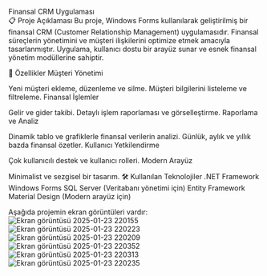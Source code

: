 Finansal CRM Uygulaması                                                                                     
📋 Proje Açıklaması
Bu proje, Windows Forms kullanılarak geliştirilmiş bir finansal CRM (Customer Relationship Management) uygulamasıdır. Finansal süreçlerin yönetimini ve müşteri ilişkilerini optimize etmek amacıyla tasarlanmıştır. Uygulama, kullanıcı dostu bir arayüz sunar ve esnek finansal yönetim modüllerine sahiptir.

🚀 Özellikler
Müşteri Yönetimi

Yeni müşteri ekleme, düzenleme ve silme.
Müşteri bilgilerini listeleme ve filtreleme.
Finansal İşlemler

Gelir ve gider takibi.
Detaylı işlem raporlaması ve görselleştirme.
Raporlama ve Analiz

Dinamik tablo ve grafiklerle finansal verilerin analizi.
Günlük, aylık ve yıllık bazda finansal özetler.
Kullanıcı Yetkilendirme

Çok kullanıcılı destek ve kullanıcı rolleri.
Modern Arayüz

Minimalist ve sezgisel bir tasarım.
🛠️ Kullanılan Teknolojiler
.NET Framework
Windows Forms
SQL Server (Veritabanı yönetimi için)
Entity Framework
Material Design (Modern arayüz için)

Aşağıda projemin ekran görüntüleri vardır:
![Ekran görüntüsü 2025-01-23 220155](https://github.com/user-attachments/assets/2b016ed9-0175-43d8-8786-cc44b455b101)
![Ekran görüntüsü 2025-01-23 220223](https://github.com/user-attachments/assets/b92fa5b5-4ce9-4ef7-90da-05ac53f33478)
![Ekran görüntüsü 2025-01-23 220209](https://github.com/user-attachments/assets/99918192-cbc5-4631-8f37-1642632b64e9)
![Ekran görüntüsü 2025-01-23 220352](https://github.com/user-attachments/assets/b30b51b9-9fda-41c4-b303-5a3c627b50a3)
![Ekran görüntüsü 2025-01-23 220313](https://github.com/user-attachments/assets/8ac01804-9a83-4bd7-87d4-eca39536ba6e)
![Ekran görüntüsü 2025-01-23 220235](https://github.com/user-attachments/assets/79312737-5216-4dcb-83a9-1456057211a2)
